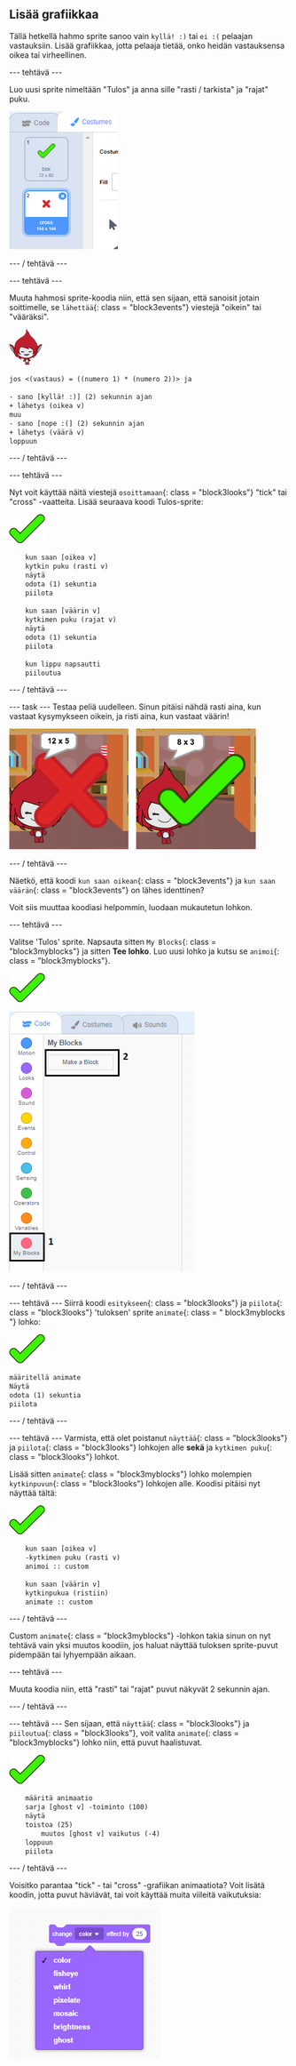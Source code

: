 ## Lisää grafiikkaa

Tällä hetkellä hahmo sprite sanoo vain `kyllä! :)` tai `ei :(` pelaajan vastauksiin. Lisää grafiikkaa, jotta pelaaja tietää, onko heidän vastauksensa oikea tai virheellinen.

\--- tehtävä \---

Luo uusi sprite nimeltään "Tulos" ja anna sille "rasti / tarkista" ja "rajat" puku.

![Sprite, jossa on rasti ja ristipuvut](images/brain-result.png)

\--- / tehtävä \---

\--- tehtävä \---

Muuta hahmosi sprite-koodia niin, että sen sijaan, että sanoisit jotain soittimelle, se `lähettää`{: class = "block3events"} viestejä "oikein" tai "vääräksi".

![Merkin sprite](images/giga-sprite.png)

```blocks3
jos <(vastaus) = ((numero 1) * (numero 2))> ja

- sano [kyllä! :)] (2) sekunnin ajan
+ lähetys (oikea v)
muu
- sano [nope :(] (2) sekunnin ajan
+ lähetys (väärä v)
loppuun
```

\--- / tehtävä \---

\--- tehtävä \---

Nyt voit käyttää näitä viestejä `osoittamaan`{: class = "block3looks"} "tick" tai "cross" -vaatteita. Lisää seuraava koodi Tulos-sprite:

![Tulos sprite](images/result-sprite.png)

```blocks3
    kun saan [oikea v]
    kytkin puku (rasti v)
    näytä
    odota (1) sekuntia
    piilota

    kun saan [väärin v]
    kytkimen puku (rajat v)
    näytä
    odota (1) sekuntia
    piilota

    kun lippu napsautti
    piiloutua
```

\--- / tehtävä \---

\--- task \--- Testaa peliä uudelleen. Sinun pitäisi nähdä rasti aina, kun vastaat kysymykseen oikein, ja risti aina, kun vastaat väärin!

![Merkitse oikea, risti väärää vastausta varten](images/brain-test-answer.png)

\--- / tehtävä \---

Näetkö, että koodi `kun saan oikean`{: class = "block3events"} ja `kun saan väärän`{: class = "block3events"} on lähes identtinen?

Voit siis muuttaa koodiasi helpommin, luodaan mukautetun lohkon.

\--- tehtävä \---

Valitse 'Tulos' sprite. Napsauta sitten `My Blocks`{: class = "block3myblocks"} ja sitten **Tee lohko**. Luo uusi lohko ja kutsu se `animoi`{: class = "block3myblocks"}.

![Tulos sprite](images/result-sprite.png)

![Luo animaattiseksi kutsuttu lohko](images/brain-animate-function.png)

\--- / tehtävä \---

\--- tehtävä \--- Siirrä koodi `esitykseen`{: class = "block3looks"} ja `piilota`{: class = "block3looks"} 'tuloksen' sprite `animate`{: class = " block3myblocks "} lohko:

![Tulos sprite](images/result-sprite.png)

```blocks3
määritellä animate
Näytä
odota (1) sekuntia
piilota
```

\--- / tehtävä \---

\--- tehtävä \--- Varmista, että olet poistanut `näyttää`{: class = "block3looks"} ja `piilota`{: class = "block3looks"} lohkojen alle **sekä** ja `kytkimen puku`{: class = "block3looks"} lohkot.

Lisää sitten `animate`{: class = "block3myblocks"} lohko molempien `kytkinpuvun`{: class = "block3looks"} lohkojen alle. Koodisi pitäisi nyt näyttää tältä:

![Tulos sprite](images/result-sprite.png)

```blocks3
    kun saan [oikea v]
    -kytkimen puku (rasti v)
    animoi :: custom

    kun saan [väärin v]
    kytkinpukua (ristiin)
    animate :: custom
```

\--- / tehtävä \---

Custom `animate`{: class = "block3myblocks"} -lohkon takia sinun on nyt tehtävä vain yksi muutos koodiin, jos haluat näyttää tuloksen sprite-puvut pidempään tai lyhyempään aikaan.

\--- tehtävä \---

Muuta koodia niin, että "rasti" tai "rajat" puvut näkyvät 2 sekunnin ajan.

\--- / tehtävä \---

\--- tehtävä \--- Sen sijaan, että `näyttää`{: class = "block3looks"} ja `piiloutua`{: class = "block3looks"}, voit valita `animate`{: class = "block3myblocks"} lohko niin, että puvut haalistuvat.

![Tulos sprite](images/result-sprite.png)

```blocks3
    määritä animaatio
    sarja [ghost v] -toiminto (100)
    näytä
    toistoa (25)
        muutos [ghost v] vaikutus (-4)
    loppuun
    piilota
```

\--- / tehtävä \---

Voisitko parantaa "tick" - tai "cross" -grafiikan animaatiota? Voit lisätä koodin, jotta puvut häviävät, tai voit käyttää muita viileitä vaikutuksia:

![kuvakaappaus](images/brain-effects.png)